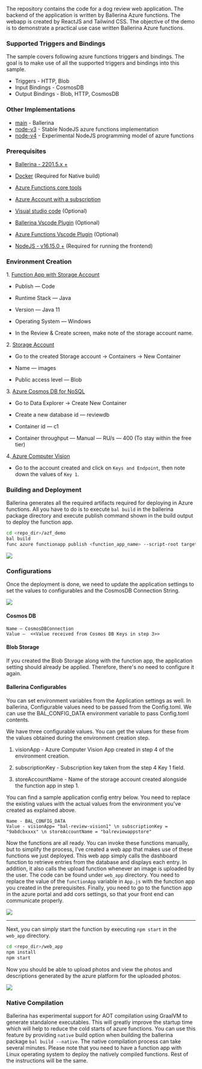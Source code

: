 The repository contains the code for a dog review web application. The backend of the application is written by Ballerina Azure functions. The webapp is created by ReactJS and Tailwind CSS. The objective of the demo is to demonstrate a practical use case written Ballerina Azure functions.

### Supported Triggers and Bindings

The sample covers following azure functions triggers and bindings. The goal is to make use of all the supported triggers and bindings into this sample.

- Triggers - HTTP, Blob
- Input Bindings - CosmosDB
- Output Bindings - Blob, HTTP, CosmosDB


### Other Implementations
- [main](https://github.com/ballerina-guides/azure-functions-demo) - Ballerina
- [node-v3](https://github.com/ballerina-guides/azure-functions-demo/tree/node-v3) - Stable NodeJS azure functions implementation
- [node-v4](https://github.com/ballerina-guides/azure-functions-demo/tree/node-v4) - Experimental NodeJS programming model of azure functions

### Prerequisites

- [Ballerina - 2201.5.x +](https://ballerina.io/downloads/)

- [Docker](https://docs.docker.com/get-docker/) (Required for Native build)

- [Azure Functions core tools](https://learn.microsoft.com/en-us/azure/azure-functions/functions-run-local)

- [Azure Account with a subscription](https://portal.azure.com/#home)

- [Visual studio code](https://code.visualstudio.com/download) (Optional)

- [Ballerina Vscode Plugin](https://marketplace.visualstudio.com/items?itemName=WSO2.ballerina) (Optional)

- [Azure Functions Vscode Plugin](https://marketplace.visualstudio.com/items?itemName=ms-azuretools.vscode-azurefunctions) (Optional)

- [NodeJS - v16.15.0 +](https://nodejs.org/en/download/) (Required for running the frontend)


### Environment Creation

1\. [Function App with Storage Account](https://portal.azure.com/#create/Microsoft.FunctionApp)

- Publish — Code

- Runtime Stack — Java

- Version — Java 11

- Operating System — Windows

- In the Review & Create screen, make note of the storage account name.

2\. [Storage Account](https://portal.azure.com/#view/HubsExtension/BrowseResource/resourceType/Microsoft.Storage%2FStorageAccounts)

- Go to the created Storage account -\> Containers -\> New Container

- Name — images

- Public access level — Blob

3\. [Azure Cosmos DB for NoSQL](https://portal.azure.com/#create/Microsoft.DocumentDB)

- Go to Data Explorer -\> Create New Container

- Create a new database id — reviewdb

- Container id — c1

- Container throughput — Manual — RU/s — 400 (To stay within the free tier)

4\.[ Azure Computer Vision](https://portal.azure.com/#create/Microsoft.CognitiveServicesComputerVision)

- Go to the account created and click on `Keys and Endpoint`, then note down the values of `Key 1`.


### Building and Deployment

Ballerina generates all the required artifacts required for deploying in Azure functions. All you have to do is to execute `bal build` in the ballerina package directory and execute publish command shown in the build output to deploy the function app.

```bash
cd <repo_dir>/azf_demo
bal build
func azure functionapp publish <function_app_name> --script-root target/azure_functions
```

![](https://cdn-images-1.medium.com/max/800/1\*XYgB6PvdJW4VuE16mItY6A.png)

### Configurations
Once the deployment is done, we need to update the application settings to set the values to configurables and the CosmosDB Connection String.

![](https://cdn-images-1.medium.com/max/800/1\*L3ACGuToGjdTQoIingcaFA.gif)

#### Cosmos DB
```
Name — CosmosDBConnection
Value —  <<Value received from Cosmos DB Keys in step 3>>
```

#### Blob Storage
If you created the Blob Storage along with the function app, the application setting should already be applied. Therefore, there's no need to configure it again.

#### Ballerina Configurables
You can set environment variables from the Application settings as well. In ballerina, Configurable values need to be passed from the Config.toml. We can use the BAL_CONFIG_DATA environment variable to pass Config.toml contents.

We have three configurable values. You can get the values for these from the values obtained during the environment creation step.

1. visionApp - Azure Computer Vision App created in step 4 of the environment creation.

2. subscriptionKey - Subscription key taken from the step 4 Key 1 field.

3. storeAccountName - Name of the storage account created alongside the function app in step 1.

You can find a sample application config entry below. You need to replace the existing values with the actual values from the environment you've created as explained above.

```
Name - BAL_CONFIG_DATA
Value - visionApp= "bal-review-vision1" \n subscriptionKey = "9abdcbxxxx" \n storeAccountName = "balreviewappstore"
```

Now the functions are all ready. You can invoke these functions manually, but to simplify the process, I’ve created a web app that makes use of these functions we just deployed. This web app simply calls the dashboard function to retrieve entries from the database and displays each entry. In addition, it also calls the upload function whenever an image is uploaded by the user. The code can be found under `web_app` directory. You need to replace the value of the `functionApp` variable in `App.js` with the function app you created in the prerequisites. Finally, you need to go to the function app in the azure portal and add cors settings, so that your front end can communicate properly.

![](https://cdn-images-1.medium.com/max/800/1\*xjN-jLQFuwaCmKmbWS2EHw.png)

----------

Next, you can simply start the function by executing `npm start` in the `web_app` directory.

```bash
cd <repo_dir>/web_app
npm install
npm start
```

Now you should be able to upload photos and view the photos and descriptions generated by the azure platform for the uploaded photos.

![](https://cdn-images-1.medium.com/max/800/1\*c04CYathRZcWtLhmvmTAmg.png)


### Native Compilation
Ballerina has experimental support for AOT compilation using GraalVM to generate standalone executables. This will greatly improve the startup time which will help to reduce the cold starts of azure functions. You can use this feature by providing `native` build option when building the ballerina package `bal build --native`. The native compilation process can take several minutes. Please note that you need to have a function app with Linux operating system to deploy the natively compiled functions. Rest of the instructions will be the same.
